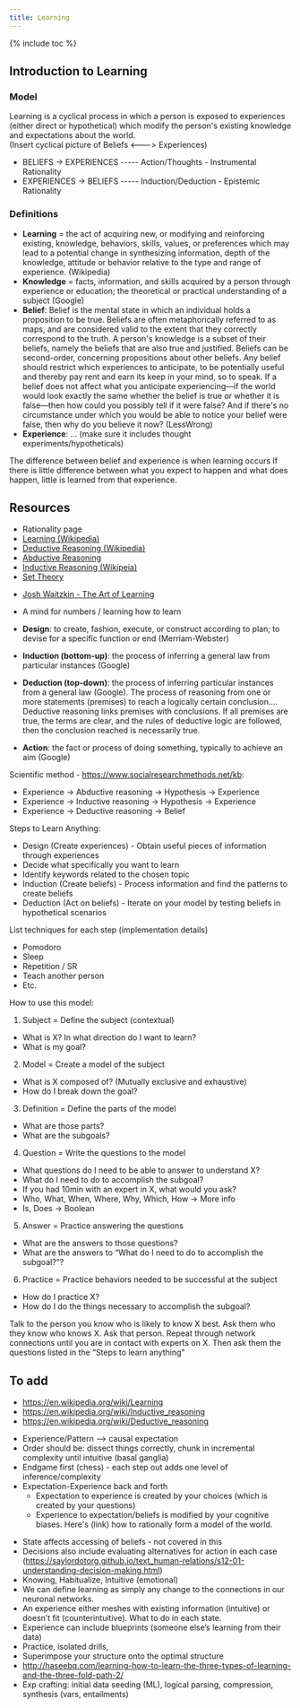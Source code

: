 ```yaml
---
title: Learning
---
```


{% include toc %}

## Introduction to Learning
### Model
Learning is a cyclical process in which a person is exposed to experiences (either direct or hypothetical) which modify the person's existing knowledge and expectations about the world.  
(Insert cyclical picture of Beliefs <---> Experiences)
- BELIEFS → EXPERIENCES ----- Action/Thoughts - Instrumental Rationality
- EXPERIENCES → BELIEFS ----- Induction/Deduction - Epistemic Rationality

### Definitions
- **Learning** = the act of acquiring new, or modifying and reinforcing existing, knowledge, behaviors, skills, values, or preferences which may lead to a potential change in synthesizing information, depth of the knowledge, attitude or behavior relative to the type and range of experience. (Wikipedia)
- **Knowledge** = facts, information, and skills acquired by a person through experience or education; the theoretical or practical understanding of a subject (Google)
- **Belief**: Belief is the mental state in which an individual holds a proposition to be true. Beliefs are often metaphorically referred to as maps, and are considered valid to the extent that they correctly correspond to the truth. A person's knowledge is a subset of their beliefs, namely the beliefs that are also true and justified. Beliefs can be second-order, concerning propositions about other beliefs. Any belief should restrict which experiences to anticipate, to be potentially useful and thereby pay rent and earn its keep in your mind, so to speak. If a belief does not affect what you anticipate experiencing—if the world would look exactly the same whether the belief is true or whether it is false—then how could you possibly tell if it were false? And if there's no circumstance under which you would be able to notice your belief were false, then why do you believe it now? (LessWrong)
- **Experience**: ... (make sure it includes thought experiments/hypotheticals)

The difference between belief and experience is when learning occurs
If there is little difference between what you expect to happen and what does happen, little is learned from that experience.

## Resources
- Rationality page
- [Learning (Wikipedia)](https://en.wikipedia.org/wiki/Learning)
- [Deductive Reasoning (Wikipedia)](https://en.wikipedia.org/wiki/Deductive_reasoning)
- [Abductive Reasoning](https://en.wikipedia.org/wiki/Abductive_reasoning)
- [Inductive Reasoning (Wikipeia)](https://en.wikipedia.org/wiki/Inductive_reasoning)
- [Set Theory](https://en.wikipedia.org/wiki/Set_theory)
* [Josh Waitzkin - The Art of Learning](../books/josh-waitzkin--the-art-of-learning)
- A mind for numbers / learning how to learn



- **Design**: to create, fashion, execute, or construct according to plan; to devise for a specific function or end (Merriam-Webster)
- **Induction (bottom-up)**: the process of inferring a general law from particular instances (Google)
- **Deduction (top-down)**: the process of inferring particular instances from a general law (Google). The process of reasoning from one or more statements (premises) to reach a logically certain conclusion…. Deductive reasoning links premises with conclusions. If all premises are true, the terms are clear, and the rules of deductive logic are followed, then the conclusion reached is necessarily true.
- **Action**: the fact or process of doing something, typically to achieve an aim (Google)


Scientific method - https://www.socialresearchmethods.net/kb:
- Experience → Abductive reasoning → Hypothesis → Experience
- Experience → Inductive reasoning → Hypothesis → Experience
- Experience → Deductive reasoning → Belief

Steps to Learn Anything:
- Design (Create experiences) - Obtain useful pieces of information through experiences
- Decide what specifically you want to learn
- Identify keywords related to the chosen topic
- Induction (Create beliefs) - Process information and find the patterns to create beliefs
- Deduction (Act on beliefs) - Iterate on your model by testing beliefs in hypothetical scenarios

List techniques for each step (implementation details)
- Pomodoro
- Sleep
- Repetition / SR
- Teach another person
- Etc.

How to use this model:
1. Subject = Define the subject (contextual)
  - What is X? In what direction do I want to learn?
  - What is my goal?
2. Model = Create a model of the subject
  - What is X composed of? (Mutually exclusive and exhaustive)
  - How do I break down the goal?
3. Definition = Define the parts of the model
  - What are those parts?
  - What are the subgoals?
4. Question = Write the questions to the model
  - What questions do I need to be able to answer to understand X?
  - What do I need to do to accomplish the subgoal?
  - If you had 10min with an expert in X, what would you ask?
  - Who, What, When, Where, Why, Which, How → More info
  - Is, Does → Boolean
5. Answer = Practice answering the questions
  - What are the answers to those questions?
  - What are the answers to “What do I need to do to accomplish the subgoal?”?
6. Practice = Practice behaviors needed to be successful at the subject
  - How do I practice X?
  - How do I do the things necessary to accomplish the subgoal?

Talk to the person you know who is likely to know X best. Ask them who they know who knows X. Ask that person. Repeat through network connections until you are in contact with experts on X. Then ask them the questions listed in the “Steps to learn anything"

## To add
- https://en.wikipedia.org/wiki/Learning
- https://en.wikipedia.org/wiki/Inductive_reasoning
- https://en.wikipedia.org/wiki/Deductive_reasoning
* Experience/Pattern --> causal expectation
* Order should be: dissect things correctly, chunk in incremental complexity until intuitive (basal ganglia)
* Endgame first (chess) - each step out adds one level of inference/complexity
* Expectation-Experience back and forth
  * Expectation to experience is created by your choices (which is created by your questions)
  * Experience to expectation/beliefs is modified by your cognitive biases. Here's (link) how to rationally form a model of the world.
- State affects accessing of beliefs - not covered in this
- Decisions also include evaluating alternatives for action in each case (https://saylordotorg.github.io/text_human-relations/s12-01-understanding-decision-making.html)
- Knowing, Habitualize, Intuitive (emotional)
- We can define learning as simply any change to the connections in our neuronal networks.
- An experience either meshes with existing information (intuitive) or doesn’t fit (counterintuitive). What to do in each state.
- Experience can include blueprints (someone else’s learning from their data)
- Practice, isolated drills,
- Superimpose your structure onto the optimal structure
- http://haseebq.com/learning-how-to-learn-the-three-types-of-learning-and-the-three-fold-path-2/
- Exp crafting: initial data seeding (ML), logical parsing, compression, synthesis (vars, entailments)
